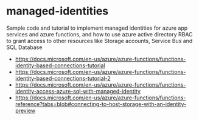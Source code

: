 # managed-identities
Sample code and tutorial to implement managed identities for azure app services and azure functions, and how to use azure active directory RBAC to grant access to other resources like Storage accounts, Service Bus and SQL Database

* https://docs.microsoft.com/en-us/azure/azure-functions/functions-identity-based-connections-tutorial
* https://docs.microsoft.com/en-us/azure/azure-functions/functions-identity-based-connections-tutorial-2
* https://docs.microsoft.com/en-us/azure/azure-functions/functions-identity-access-azure-sql-with-managed-identity
* https://docs.microsoft.com/en-us/azure/azure-functions/functions-reference?tabs=blob#connecting-to-host-storage-with-an-identity-preview
